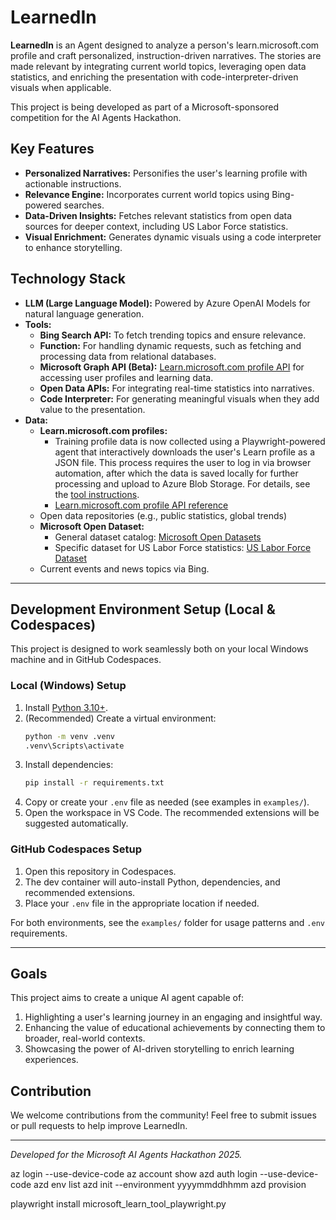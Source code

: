 # LearnedIn

**LearnedIn** is an Agent designed to analyze a person's learn.microsoft.com profile and craft personalized, instruction-driven narratives. The stories are made relevant by integrating current world topics, leveraging open data statistics, and enriching the presentation with code-interpreter-driven visuals when applicable.

This project is being developed as part of a Microsoft-sponsored competition for the AI Agents Hackathon.

## Key Features
- **Personalized Narratives:** Personifies the user's learning profile with actionable instructions.
- **Relevance Engine:** Incorporates current world topics using Bing-powered searches.
- **Data-Driven Insights:** Fetches relevant statistics from open data sources for deeper context, including US Labor Force statistics.
- **Visual Enrichment:** Generates dynamic visuals using a code interpreter to enhance storytelling.

## Technology Stack
- **LLM (Large Language Model):** Powered by Azure OpenAI Models for natural language generation.
- **Tools:**
  - **Bing Search API:** To fetch trending topics and ensure relevance.
  - **Function:** For handling dynamic requests, such as fetching and processing data from relational databases.
  - **Microsoft Graph API (Beta):** [Learn.microsoft.com profile API](https://learn.microsoft.com/en-us/graph/api/resources/profile-example?view=graph-rest-beta) for accessing user profiles and learning data.
  - **Open Data APIs:** For integrating real-time statistics into narratives.
  - **Code Interpreter:** For generating meaningful visuals when they add value to the presentation.
- **Data:** 
  - **Learn.microsoft.com profiles:**
    - Training profile data is now collected using a Playwright-powered agent that interactively downloads the user's Learn profile as a JSON file. This process requires the user to log in via browser automation, after which the data is saved locally for further processing and upload to Azure Blob Storage. For details, see the [tool instructions](tools/microsoft_learn_tool_instructions.md).
    - [Learn.microsoft.com profile API reference](https://learn.microsoft.com/en-us/graph/api/resources/profile-example?view=graph-rest-beta)
  - Open data repositories (e.g., public statistics, global trends)
  - **Microsoft Open Dataset:**  
    - General dataset catalog: [Microsoft Open Datasets](https://learn.microsoft.com/en-us/azure/open-datasets/dataset-catalog)  
    - Specific dataset for US Labor Force statistics: [US Labor Force Dataset](https://learn.microsoft.com/en-us/azure/open-datasets/dataset-us-labor-force?tabs=azureml-opendatasets)  
  - Current events and news topics via Bing.

---

## Development Environment Setup (Local & Codespaces)

This project is designed to work seamlessly both on your local Windows machine and in GitHub Codespaces.

### Local (Windows) Setup
1. Install [Python 3.10+](https://www.python.org/downloads/).
2. (Recommended) Create a virtual environment:
   ```sh
   python -m venv .venv
   .venv\Scripts\activate
   ```
3. Install dependencies:
   ```sh
   pip install -r requirements.txt
   ```
4. Copy or create your `.env` file as needed (see examples in `examples/`).
5. Open the workspace in VS Code. The recommended extensions will be suggested automatically.

### GitHub Codespaces Setup
1. Open this repository in Codespaces.
2. The dev container will auto-install Python, dependencies, and recommended extensions.
3. Place your `.env` file in the appropriate location if needed.

For both environments, see the `examples/` folder for usage patterns and `.env` requirements.

---

## Goals
This project aims to create a unique AI agent capable of:
1. Highlighting a user's learning journey in an engaging and insightful way.
2. Enhancing the value of educational achievements by connecting them to broader, real-world contexts.
3. Showcasing the power of AI-driven storytelling to enrich learning experiences.

## Contribution
We welcome contributions from the community! Feel free to submit issues or pull requests to help improve LearnedIn.

---
*Developed for the Microsoft AI Agents Hackathon 2025.*


az login --use-device-code
az account show
azd auth login --use-device-code
azd env list
azd init --environment yyyymmddhhmm
azd provision
<!-- chmod +x ./infra/write_dot_env.sh -->
playwright install
microsoft_learn_tool_playwright.py

